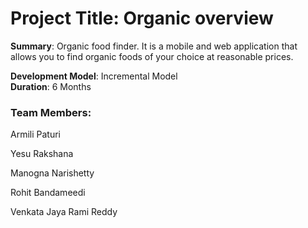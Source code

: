 # Project Title: Organic overview

<b>Summary</b>: Organic food finder. It is a mobile and web application that allows you to find organic foods of your choice at reasonable prices.

<b>Development Model</b>: Incremental Model <br>
<b>Duration</b>: 6 Months

### Team Members: 
<p> Armili Paturi</p>
<p> Yesu Rakshana </p>
<p> Manogna Narishetty </p>
<p> Rohit Bandameedi </p>
<p> Venkata Jaya Rami Reddy </p>
